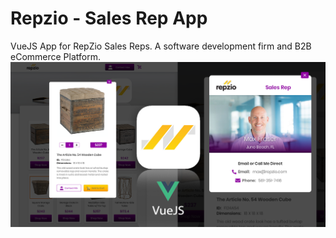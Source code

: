 # Repzio - Sales Rep App
VueJS App for RepZio Sales Reps.  A software development firm and B2B eCommerce Platform.
</br>
<img src="src/assets/images/socialmedia-img-sizes2.png" width="1200">
